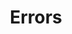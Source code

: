 ---
title: Errors
name: Errors
position_number: 3
parameters:
  - name:
    content:
content_markdown: |- 
  | Code | Name | Description |
  | --- | --- | --- |
  | 200 | OK | Success |
  | 400 | Bad Request | The server could not process the request |
  | 401 | Unauthorized | The request did not include an access token or the access token was expired |
  | 404 | Not Found | The server could not find the requested resource |
  | 500 | Internal Server Error | The server encountered an unexpected condition |

  All errors will return JSON in the following format:
left_code_blocks:
  - code_block: |-
      {
        "stackTraceId": 2165529378315486700,
        "args": {
          "additionalProp1": {}
        },
        "devDetails": "string",
        "propagated": false,
        "trace": {
          "exceptionClass": "string",
          "message": "string",
          "stackTrace": [
            "string"
          ]
        },
        "code": "$EXCEPTION_CODE"
      }
    title: Response
    language: json
right_code_blocks:
  - code_block:
    title:
    language:
---